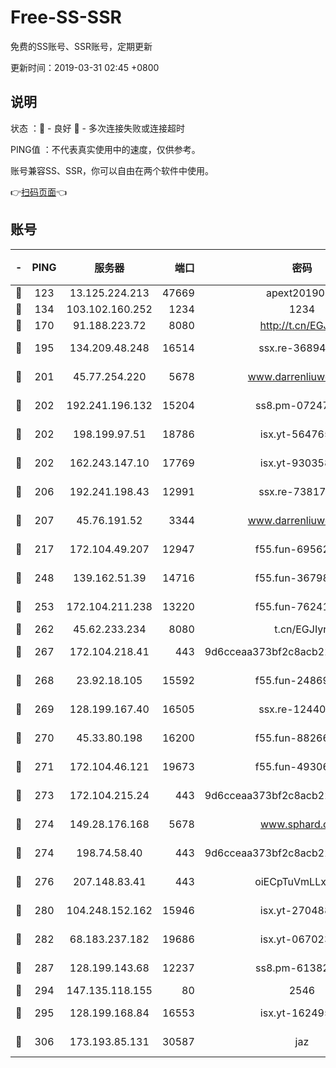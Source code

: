 # Free-SS-SSR

免费的SS账号、SSR账号，定期更新

更新时间：2019-03-31 02:45 +0800

## 说明

状态     ：🙂 - 良好 🙁 - 多次连接失败或连接超时

PING值   ：不代表真实使用中的速度，仅供参考。

账号兼容SS、SSR，你可以自由在两个软件中使用。

👉[扫码页面](https://liesauer.github.io/Free-SS-SSR/)👈

## 账号

|-|PING|服务器|端口|密码|加密方式|区域|
|:----:|:----:|:-----:|-----:|:----:|:----:|:----:|
|🙂|123|13.125.224.213|47669|apext2019001|chacha20|KR|
|🙂|134|103.102.160.252|1234|1234|rc4-md5|JP|
|🙂|170|91.188.223.72|8080|http://t.cn/EGJIyrl|rc4-md5|RU|
|🙂|195|134.209.48.248|16514|ssx.re-36894461|aes-256-cfb|US|
|🙂|201|45.77.254.220|5678|www.darrenliuwei.com|aes-256-cfb|SG|
|🙂|202|192.241.196.132|15204|ss8.pm-07247193|aes-256-cfb|US|
|🙂|202|198.199.97.51|18786|isx.yt-56476563|aes-256-cfb|US|
|🙂|202|162.243.147.10|17769|isx.yt-93035840|aes-256-cfb|US|
|🙂|206|192.241.198.43|12991|ssx.re-73817435|aes-256-cfb|US|
|🙂|207|45.76.191.52|3344|www.darrenliuwei.com|aes-256-cfb|JP|
|🙂|217|172.104.49.207|12947|f55.fun-69562223|aes-256-cfb|SG|
|🙂|248|139.162.51.39|14716|f55.fun-36798193|aes-256-cfb|SG|
|🙂|253|172.104.211.238|13220|f55.fun-76241497|aes-256-cfb|US|
|🙂|262|45.62.233.234|8080|t.cn/EGJIyrl|rc4-md5|CA|
|🙂|267|172.104.218.41|443|9d6cceaa373bf2c8acb22e60b6a58be6|aes-256-cfb|US|
|🙂|268|23.92.18.105|15592|f55.fun-24869458|aes-256-cfb|US|
|🙂|269|128.199.167.40|16505|ssx.re-12440884|aes-256-cfb|SG|
|🙂|270|45.33.80.198|16200|f55.fun-88266178|aes-256-cfb|US|
|🙂|271|172.104.46.121|19673|f55.fun-49306300|aes-256-cfb|SG|
|🙂|273|172.104.215.24|443|9d6cceaa373bf2c8acb22e60b6a58be6|aes-256-cfb|US|
|🙂|274|149.28.176.168|5678|www.sphard.com|aes-256-cfb|AU|
|🙂|274|198.74.58.40|443|9d6cceaa373bf2c8acb22e60b6a58be6|aes-256-cfb|US|
|🙂|276|207.148.83.41|443|oiECpTuVmLLxk4Ts|aes-256-cfb|AU|
|🙂|280|104.248.152.162|15946|isx.yt-27048803|aes-256-cfb|SG|
|🙂|282|68.183.237.182|19686|isx.yt-06702385|aes-256-cfb|SG|
|🙂|287|128.199.143.68|12237|ss8.pm-61382605|aes-256-cfb|SG|
|🙂|294|147.135.118.155|80|2546|chacha20|US|
|🙂|295|128.199.168.84|16553|isx.yt-16249501|aes-256-cfb|SG|
|🙂|306|173.193.85.131|30587|jaz|aes-256-cfb|US|
